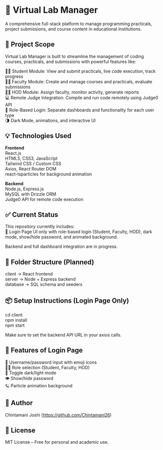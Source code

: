 # 🧪 Virtual Lab Manager

A comprehensive full-stack platform to manage programming practicals, project submissions, and course content in educational institutions.

## 🎯 Project Scope

Virtual Lab Manager is built to streamline the management of coding courses, practicals, and submissions with powerful features like:

👩‍🎓 Student Module: View and submit practicals, live code execution, track progress  
👩‍🏫 Faculty Module: Create and manage courses and practicals, evaluate submissions  
👨‍💼 HOD Module: Assign faculty, monitor activity, generate reports  
💻 Remote Judge Integration: Compile and run code remotely using Judge0 API  
🔐 Role-Based Login: Separate dashboards and functionality for each user type  
🌗 Dark Mode, animations, and interactive UI

## 💡 Technologies Used

**Frontend**  
React.js  
HTML5, CSS3, JavaScript  
Tailwind CSS / Custom CSS  
Axios, React Router DOM  
react-tsparticles for background animation

**Backend**  
Node.js, Express.js  
MySQL with Drizzle ORM  
Judge0 API for remote code execution

## ✅ Current Status

This repository currently includes:  
🔐 Login Page UI only with role-based login (Student, Faculty, HOD), dark mode, show/hide password, and animated background.  

Backend and full dashboard integration are in progress.

## 📁 Folder Structure (Planned)

client → React frontend  
server → Node + Express backend  
database → SQL schema and seeders  

## 📦 Setup Instructions (Login Page Only)

cd client  
npm install  
npm start

Make sure to set the backend API URL in your axios calls.

## 🚀 Features of Login Page

🔐 Username/password input with emoji icons  
🧑‍🎓 Role selection (Student, Faculty, HOD)  
🌙 Toggle dark/light mode  
👁️ Show/hide password  
🪐 Particle animation background  

## 👥 Author

Chintamani Joshi (https://github.com/Chintamani26)

## 📄 License

MIT License – Free for personal and academic use.

